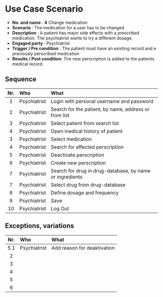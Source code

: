 # Use Case Scenario

* **No. and name**            : **4** Change medication
* **Scenario**                : The medication for a user has to be changed
* **Description**             : A patient has major side effects with a prescribed medication. The psychiatrist wants to try a different dosage.
* **Engaged party**           : Psychiatrist
* **Trigger / Pre condition** : The patient must have an existing record and e previously perscribed medication
* **Results / Post condition**: The new perscription is added to the patients medical record

## Sequence

| Nr.  | Who     | What |
|:----:|:--------|:-----|
| 1    |Psychiatrist  |Login with personal username and password  |
| 2    |Psychiatrist  |Search for the patient, by name, address or from list |
| 3    |Psychiatrist  |Select patient from search list  |
| 4    |Psychiatrist  |Open medical history of patient  |
| 3    |Psychiatrist  |Select medication  |
| 4    |Psychiatrist  |Search for affected perscription  |
| 5    |Psychiatrist  |Deactivate perscription  |
| 6    |Psychiatrist  |Create new perscription  |
| 7    |Psychiatrist  |Search for drug in drug-database, by name or ingredients   |
| 7    |Psychiatrist  |Select drug from drug-database  |
| 8    |Psychiatrist  |Define dosage and frequency   |
| 9    |Psychiatrist  |Save   |
| 10   |Psychiatrist  |Log Out   |

## Exceptions, variations

| Nr.  | Who     | What |
|:----:|:--------|:-----|
| 5.1    |Psychiatrist  |Add reason for deaktivation  |
| 2    |  |  |
| 3    |  |  |
| 4    |  |  |
| 5    |  |  |
| 6    |  |  |

